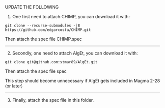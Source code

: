 UPDATE THE FOLLOWING

1) One first need to attach CHIMP, you can download it with:

```
git clone --recurse-submodules -j8 https://github.com/edgarcosta/CHIMP.git

```
Then attach the spec file CHIMP.spec

-------------------------------------------------------------------------------

2) Secondly, one need to attach AlgEt, you can download it with:

```
git clone git@github.com:stmar89/AlgEt.git

```
Then attach the spec file spec

This step should become unnecessary if AlgEt gets included in Magma 2-28 (or later)

------------------------------------------------------------------------------

3) Finally, attach the spec file in this folder.

